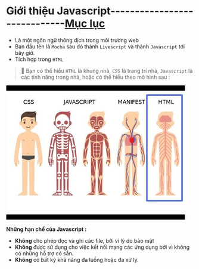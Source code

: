 # Giới thiệu Javascript-----------------------------[Mục lục](https://github.com/Zenfection/Javascript)

- Là một ngôn ngữ thông dịch trong môi trường web
- Ban đầu tên là `Mocha` sau đó thành `Livescript` và thành `Javascript` tới bây giờ.
- Tích hợp trong `HTML`

> 🚀 Bạn có thể hiểu `HTML` là khung nhà, `CSS` là trang trí nhà, `Javascript` là các tính năng trong nhà, hoặc có thể hiểu theo mô hình sau : 

![hqdefault.jpg](https://raw.githubusercontent.com/Zenfection/Image/master/2021/01/21-19-22-10-hqdefault.jpg)

**Những hạn chế của Javascript :**

- **Không** cho phép đọc và ghi các file, bởi vì lý do bảo mật
- **Không** được sử dụng cho việc kết nối mạng các ứng dụng bởi vì không có những hỗ trợ có sẵn.
- **Không** có bất kỳ khả năng đa luồng hoặc đa xử lý.

